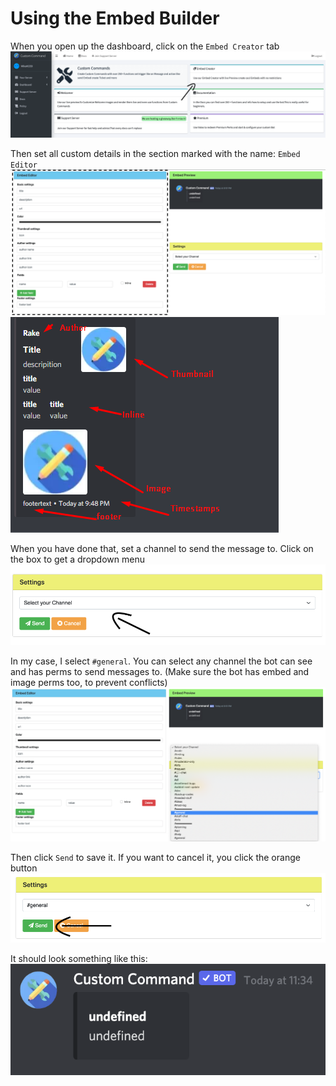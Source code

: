 # Using the Embed Builder

When you open up the dashboard, click on the `Embed Creator` tab
![](./images/embedBuilder/1.png)

Then set all custom details in the section marked with the name: `Embed Editor`
![](./images/embedBuilder/2.png)
![](./images/embedBuilder/embedInfo.png)


When you have done that, set a channel to send the message to. Click on the box to get a dropdown menu
![](./images/embedBuilder/3.png)

In my case, I select `#general`. You can select any channel the bot can see and has perms to send messages to. (Make sure the bot has embed and image perms too, to prevent conflicts)
![](./images/embedBuilder/4.png)

Then click `Send` to save it. If you want to cancel it, you click the orange button
![](./images/embedBuilder/5.png)

It should look something like this:
![](./images/embedBuilder/6.png)